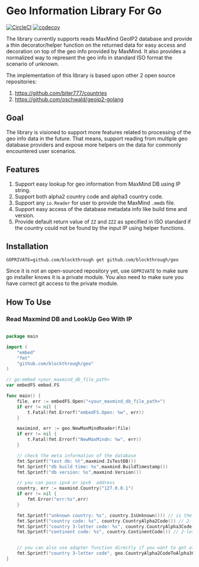 # Geo Information Library For Go
[![CircleCI](https://circleci.com/gh/blockthrough/geo.svg?style=svg&circle-token=b0554d26f90621f9996755fe9fd6665e74cabcbe)](<https://app.circleci.com/pipelines/github/blockthrough/geo?branch=master>) [![codecov](https://codecov.io/gh/blockthrough/geo/branch/master/graph/badge.svg?token=DK6KZBFHML)](https://codecov.io/gh/blockthrough/geo)


The library currently supports reads MaxMind GeoIP2 database and provide a thin decorator/helper function on the returned data for easy access and decoration on top of the geo info provided by MaxMind. It also provides a normalized way to represent the geo info in standard ISO format the scenario of unknown.

The implementation of this library is based upon other 2 open source repositories:

1. https://github.com/biter777/countries 
2. https://github.com/oschwald/geoip2-golang


## Goal
The library is visioned to support more features related to processing of the geo info data in the future. That means, support reading from multiple geo database providers and expose more helpers on the data for commonly encountered user scenarios.


## Features
1. Support easy lookup for geo information from MaxMind DB using IP string.
2. Support both alpha2 country code and alpha3 country code.
3. Support any `io.Reader` for user to provide the MaxMind `.mmdb` file.
4. Support easy access of the database metadata info like build time and version.
4. Provide default return value of `ZZ` and `ZZZ` as specified in ISO standard if the country could not be found by the input IP using helper functions.


## Installation
```
GOPRIVATE=github.com/blockthrough get github.com/blockthrough/geo
```

Since it is not an open-sourced repository yet, use `GOPRIVATE` to make sure go installer knows it is a private module. You also need to make sure you have correct git access to the private module.


## How To Use

### Read Maxmind DB and LookUp Geo With IP
```go

package main 

import (
    "embed"
    "fmt"
    "github.com/blockthrough/geo"
)

// go:embed <your_maxmind_db_file_path>
var embedFS embed.FS

func main() {
    file, err := embedFS.Open("<your_maxmind_db_file_path>")
	if err != nil {
		t.Fatal(fmt.Errorf("embedFS.Open: %w", err))
	}

	maximind, err := geo.NewMaxMindReader(file)
	if err != nil {
		t.Fatal(fmt.Errorf("NewMaxMindn: %w", err))
	}

    // check the meta information of the database
    fmt.Sprintf("test db: %t",maxmind.IsTestDB())
    fmt.Sprintf("db build time: %s",maxmind.BuildTimestamp())
    fmt.Sprintf("db version: %s",maxmind.Version())

    // you can pass ipv4 or ipv6  address
    country, err := maxmind.Country("127.0.0.1")
    if err != nil {
        fmt.Error("err:%s",err)
    }

    fmt.Sprintf("unknown country: %s", country.IsUnknown())) // is the country unknown?
    fmt.Sprintf("country code: %s", country.CountryAlpha2Code()) // 2-letter country code
    fmt.Sprintf("country 3-letter code: %s", country.CountryAlpha3Code()) // 3-letter country code
    fmt.Sprintf("continent code: %s", country.ContinentCode()) // 2-letter continent code


    // you can also use adapter function directly if you want to get alpha3 code
    fmt.Sprintf("country 3-letter code", geo.CountryAlpha2CodeToAlpha3Code(country.CountryAlpha2Code()))
}

```


